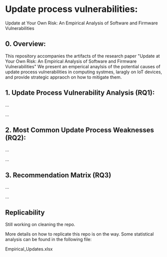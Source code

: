 # Update process vulnerabilities:

Update at Your Own Risk: An Empirical Analysis
of Software and Firmware Vulnerabilities


## 0. Overview:
This repository accompanies the artifacts of the research paper "Update at Your Own Risk: An Empirical Analysis of Software and Firmware Vulnerabilities"
We present an emperical anaylsis of the potential causes of  update process vulnerabilities in computing systmes, laragly on IoT devices, and provide strategic appraoch on how to mitigate them.


## 1. Update Process Vulnerability Analysis (RQ1):
...
 
...

## 2. Most Common Update Process Weaknesses (RQ2):
...
 
...

## 3. Recommendation Matrix (RQ3)
...
 
...

## Replicability
Still working on cleaning the repo.

More details on how to replicate this repo is on the way.
Some statistical analysis can be found in the following file:

Empirical_Updates.xlsx